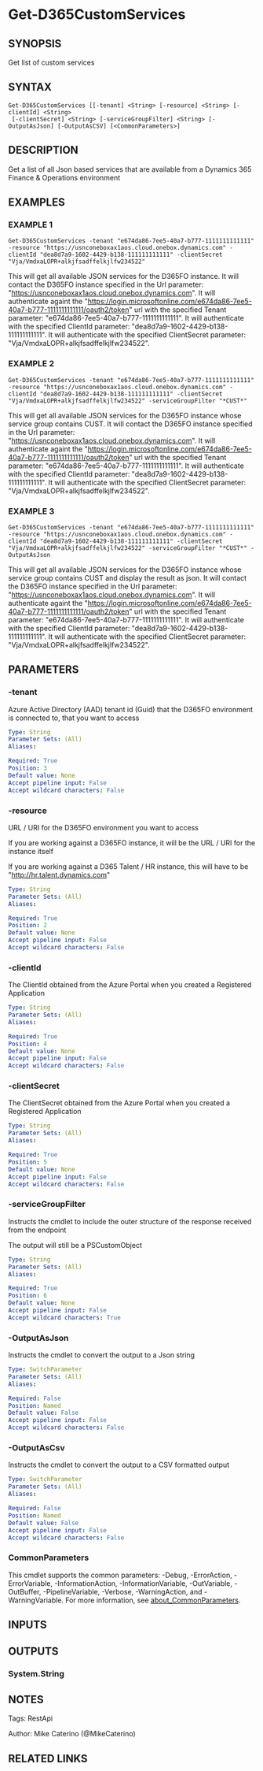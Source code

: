 # Get-D365CustomServices

## SYNOPSIS
Get list of custom services

## SYNTAX

```
Get-D365CustomServices [[-tenant] <String> [-resource] <String> [-clientId] <String>
 [-clientSecret] <String> [-serviceGroupFilter] <String> [-OutputAsJson] [-OutputAsCSV] [<CommonParameters>]
```

## DESCRIPTION
Get a list of all Json based services that are available from a Dynamics 365 Finance & Operations environment

## EXAMPLES

### EXAMPLE 1
```
Get-D365CustomServices -tenant "e674da86-7ee5-40a7-b777-1111111111111" -resource "https://usnconeboxax1aos.cloud.onebox.dynamics.com" -clientId "dea8d7a9-1602-4429-b138-111111111111" -clientSecret "Vja/VmdxaLOPR+alkjfsadffelkjlfw234522"
```

This will get all available JSON services for the D365FO instance.
It will contact the D365FO instance specified in the Url parameter: "https://usnconeboxax1aos.cloud.onebox.dynamics.com".
It will authenticate againt the "https://login.microsoftonline.com/e674da86-7ee5-40a7-b777-1111111111111/oauth2/token" url with the specified Tenant parameter: "e674da86-7ee5-40a7-b777-1111111111111".
It will authenticate with the specified ClientId parameter: "dea8d7a9-1602-4429-b138-111111111111".
It will authenticate with the specified ClientSecret parameter: "Vja/VmdxaLOPR+alkjfsadffelkjlfw234522".

### EXAMPLE 2
```
Get-D365CustomServices -tenant "e674da86-7ee5-40a7-b777-1111111111111" -resource "https://usnconeboxax1aos.cloud.onebox.dynamics.com" -clientId "dea8d7a9-1602-4429-b138-111111111111" -clientSecret "Vja/VmdxaLOPR+alkjfsadffelkjlfw234522" -serviceGroupFilter "*CUST*"
```

This will get all available JSON services for the D365FO instance whose service group contains CUST.
It will contact the D365FO instance specified in the Url parameter: "https://usnconeboxax1aos.cloud.onebox.dynamics.com".
It will authenticate againt the "https://login.microsoftonline.com/e674da86-7ee5-40a7-b777-1111111111111/oauth2/token" url with the specified Tenant parameter: "e674da86-7ee5-40a7-b777-1111111111111".
It will authenticate with the specified ClientId parameter: "dea8d7a9-1602-4429-b138-111111111111".
It will authenticate with the specified ClientSecret parameter: "Vja/VmdxaLOPR+alkjfsadffelkjlfw234522".

### EXAMPLE 3
```
Get-D365CustomServices -tenant "e674da86-7ee5-40a7-b777-1111111111111" -resource "https://usnconeboxax1aos.cloud.onebox.dynamics.com" -clientId "dea8d7a9-1602-4429-b138-111111111111" -clientSecret "Vja/VmdxaLOPR+alkjfsadffelkjlfw234522" -serviceGroupFilter "*CUST*" -OutputAsJson
```

This will get all available JSON services for the D365FO instance whose service group contains CUST and display the result as json.
It will contact the D365FO instance specified in the Url parameter: "https://usnconeboxax1aos.cloud.onebox.dynamics.com".
It will authenticate againt the "https://login.microsoftonline.com/e674da86-7ee5-40a7-b777-1111111111111/oauth2/token" url with the specified Tenant parameter: "e674da86-7ee5-40a7-b777-1111111111111".
It will authenticate with the specified ClientId parameter: "dea8d7a9-1602-4429-b138-111111111111".
It will authenticate with the specified ClientSecret parameter: "Vja/VmdxaLOPR+alkjfsadffelkjlfw234522".

## PARAMETERS

### -tenant
Azure Active Directory (AAD) tenant id (Guid) that the D365FO environment is connected to, that you want to access

```yaml
Type: String
Parameter Sets: (All)
Aliases:

Required: True
Position: 3
Default value: None
Accept pipeline input: False
Accept wildcard characters: False
```

### -resource
URL / URI for the D365FO environment you want to access

If you are working against a D365FO instance, it will be the URL / URI for the instance itself

If you are working against a D365 Talent / HR instance, this will have to be "http://hr.talent.dynamics.com"

```yaml
Type: String
Parameter Sets: (All)
Aliases:

Required: True
Position: 2
Default value: None
Accept pipeline input: False
Accept wildcard characters: False
```


### -clientId
The ClientId obtained from the Azure Portal when you created a Registered Application

```yaml
Type: String
Parameter Sets: (All)
Aliases:

Required: True
Position: 4
Default value: None
Accept pipeline input: False
Accept wildcard characters: False
```

### -clientSecret
The ClientSecret obtained from the Azure Portal when you created a Registered Application

```yaml
Type: String
Parameter Sets: (All)
Aliases:

Required: True
Position: 5
Default value: None
Accept pipeline input: False
Accept wildcard characters: False
```

### -serviceGroupFilter
Instructs the cmdlet to include the outer structure of the response received from the endpoint

The output will still be a PSCustomObject

```yaml
Type: String
Parameter Sets: (All)
Aliases:

Required: True
Position: 6
Default value: None
Accept pipeline input: False
Accept wildcard characters: True
```

### -OutputAsJson
Instructs the cmdlet to convert the output to a Json string

```yaml
Type: SwitchParameter
Parameter Sets: (All)
Aliases:

Required: False
Position: Named
Default value: False
Accept pipeline input: False
Accept wildcard characters: False
```

### -OutputAsCsv
Instructs the cmdlet to convert the output to a CSV formatted output

```yaml
Type: SwitchParameter
Parameter Sets: (All)
Aliases:

Required: False
Position: Named
Default value: False
Accept pipeline input: False
Accept wildcard characters: False
```

### CommonParameters
This cmdlet supports the common parameters: -Debug, -ErrorAction, -ErrorVariable, -InformationAction, -InformationVariable, -OutVariable, -OutBuffer, -PipelineVariable, -Verbose, -WarningAction, and -WarningVariable. For more information, see [about_CommonParameters](http://go.microsoft.com/fwlink/?LinkID=113216).

## INPUTS

## OUTPUTS

### System.String
## NOTES
Tags: RestApi

Author: Mike Caterino (@MikeCaterino)

## RELATED LINKS
